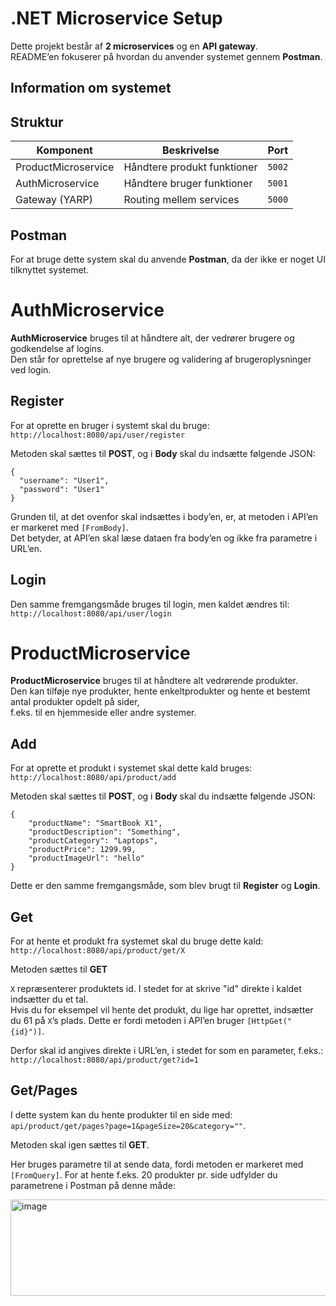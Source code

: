 # .NET Microservice Setup

Dette projekt består af **2 microservices** og en **API gateway**.  
README’en fokuserer på hvordan du anvender systemet gennem **Postman**.

## Information om systemet

## Struktur
| Komponent            | Beskrivelse                 | Port	  |
|----------------------|-----------------------------|--------|
| ProductMicroservice  | Håndtere produkt funktioner | `5002` |
| AuthMicroservice     | Håndtere bruger funktioner  | `5001` |
| Gateway (YARP)       | Routing mellem services     | `5000` |

## Postman

For at bruge dette system skal du anvende **Postman**, da der ikke er noget UI tilknyttet systemet.  

# AuthMicroservice

**AuthMicroservice** bruges til at håndtere alt, der vedrører brugere og godkendelse af logins.  
Den står for oprettelse af nye brugere og validering af brugeroplysninger ved login.

## Register

For at oprette en bruger i systemt skal du bruge:
`http://localhost:8080/api/user/register`

Metoden skal sættes til **POST**, og i **Body** skal du indsætte følgende JSON:
```
{
  "username": "User1",
  "password": "User1"
}
```
Grunden til, at det ovenfor skal indsættes i body’en, er, at metoden i API’en er markeret med `[FromBody]`.  
Det betyder, at API’en skal læse dataen fra body’en og ikke fra parametre i URL’en.

## Login
Den samme fremgangsmåde bruges til login, men kaldet ændres til:
`http://localhost:8080/api/user/login`

# ProductMicroservice

**ProductMicroservice** bruges til at håndtere alt vedrørende produkter.  
Den kan tilføje nye produkter, hente enkeltprodukter og hente et bestemt antal produkter opdelt på sider,  
f.eks. til en hjemmeside eller andre systemer.  

## Add
For at oprette et produkt i systemet skal dette kald bruges:
`http://localhost:8080/api/product/add`

Metoden skal sættes til **POST**, og i **Body** skal du indsætte følgende JSON:
```
{
    "productName": "SmartBook X1",
    "productDescription": "Something",
    "productCategory": "Laptops",
    "productPrice": 1299.99,
    "productImageUrl": "hello"
}
```
Dette er den samme fremgangsmåde, som blev brugt til **Register** og **Login**.

## Get
For at hente et produkt fra systemet skal du bruge dette kald: `http://localhost:8080/api/product/get/X`  

Metoden sættes til **GET**

`X` repræsenterer produktets id. I stedet for at skrive "id" direkte i kaldet indsætter du et tal.  
Hvis du for eksempel vil hente det produkt, du lige har oprettet, indsætter du 61 på `X`’s plads.
Dette er fordi metoden i API’en bruger `[HttpGet("{id}")]`.  

Derfor skal id angives direkte i URL’en, i stedet for som en parameter, f.eks.: `http://localhost:8080/api/product/get?id=1`

## Get/Pages
I dette system kan du hente produkter til en side med: `api/product/get/pages?page=1&pageSize=20&category=""`.  

Metoden skal igen sættes til **GET**.

Her bruges parametre til at sende data, fordi metoden er markeret med `[FromQuery]`.
For at hente f.eks. 20 produkter pr. side udfylder du parametrene i Postman på denne måde:

<img width="524" height="154" alt="image" src="https://github.com/user-attachments/assets/35f70f3a-d5dd-498e-8945-e6715a631410" />

